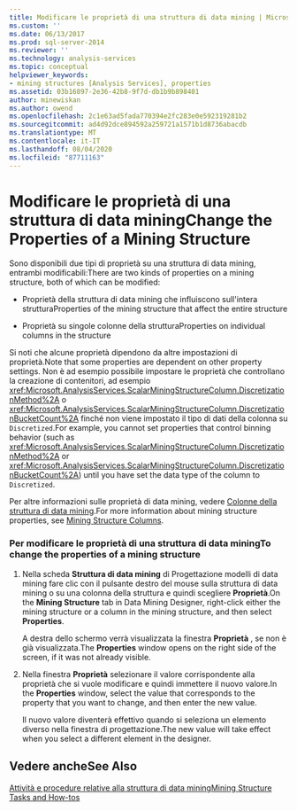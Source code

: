 ```yaml
---
title: Modificare le proprietà di una struttura di data mining | Microsoft Docs
ms.custom: ''
ms.date: 06/13/2017
ms.prod: sql-server-2014
ms.reviewer: ''
ms.technology: analysis-services
ms.topic: conceptual
helpviewer_keywords:
- mining structures [Analysis Services], properties
ms.assetid: 03b16897-2e36-42b8-9f7d-db1b9b898401
author: minewiskan
ms.author: owend
ms.openlocfilehash: 2c1e63ad5fada770394e2fc283e0e592319281b2
ms.sourcegitcommit: ad4d92dce894592a259721a1571b1d8736abacdb
ms.translationtype: MT
ms.contentlocale: it-IT
ms.lasthandoff: 08/04/2020
ms.locfileid: "87711163"
---
```

# <a name="change-the-properties-of-a-mining-structure"></a><span data-ttu-id="f7c94-102">Modificare le proprietà di una struttura di data mining</span><span class="sxs-lookup"><span data-stu-id="f7c94-102">Change the Properties of a Mining Structure</span></span>
  <span data-ttu-id="f7c94-103">Sono disponibili due tipi di proprietà su una struttura di data mining, entrambi modificabili:</span><span class="sxs-lookup"><span data-stu-id="f7c94-103">There are two kinds of properties on a mining structure, both of which can be modified:</span></span>  
  
-   <span data-ttu-id="f7c94-104">Proprietà della struttura di data mining che influiscono sull'intera struttura</span><span class="sxs-lookup"><span data-stu-id="f7c94-104">Properties of the mining structure that affect the entire structure</span></span>  
  
-   <span data-ttu-id="f7c94-105">Proprietà su singole colonne della struttura</span><span class="sxs-lookup"><span data-stu-id="f7c94-105">Properties on individual columns in the structure</span></span>  
  
 <span data-ttu-id="f7c94-106">Si noti che alcune proprietà dipendono da altre impostazioni di proprietà.</span><span class="sxs-lookup"><span data-stu-id="f7c94-106">Note that some properties are dependent on other property settings.</span></span> <span data-ttu-id="f7c94-107">Non è ad esempio possibile impostare le proprietà che controllano la creazione di contenitori, ad esempio <xref:Microsoft.AnalysisServices.ScalarMiningStructureColumn.DiscretizationMethod%2A> o <xref:Microsoft.AnalysisServices.ScalarMiningStructureColumn.DiscretizationBucketCount%2A> finché non viene impostato il tipo di dati della colonna su `Discretized`.</span><span class="sxs-lookup"><span data-stu-id="f7c94-107">For example, you cannot set properties that control binning behavior (such as <xref:Microsoft.AnalysisServices.ScalarMiningStructureColumn.DiscretizationMethod%2A> or <xref:Microsoft.AnalysisServices.ScalarMiningStructureColumn.DiscretizationBucketCount%2A>) until you have set the data type of the column to `Discretized`.</span></span>  
  
 <span data-ttu-id="f7c94-108">Per altre informazioni sulle proprietà di data mining, vedere [Colonne della struttura di data mining](mining-structure-columns.md).</span><span class="sxs-lookup"><span data-stu-id="f7c94-108">For more information about mining structure properties, see [Mining Structure Columns](mining-structure-columns.md).</span></span>  
  
### <a name="to-change-the-properties-of-a-mining-structure"></a><span data-ttu-id="f7c94-109">Per modificare le proprietà di una struttura di data mining</span><span class="sxs-lookup"><span data-stu-id="f7c94-109">To change the properties of a mining structure</span></span>  
  
1.  <span data-ttu-id="f7c94-110">Nella scheda **Struttura di data mining** di Progettazione modelli di data mining fare clic con il pulsante destro del mouse sulla struttura di data mining o su una colonna della struttura e quindi scegliere **Proprietà**.</span><span class="sxs-lookup"><span data-stu-id="f7c94-110">On the **Mining Structure** tab in Data Mining Designer, right-click either the mining structure or a column in the mining structure, and then select **Properties**.</span></span>  
  
     <span data-ttu-id="f7c94-111">A destra dello schermo verrà visualizzata la finestra **Proprietà** , se non è già visualizzata.</span><span class="sxs-lookup"><span data-stu-id="f7c94-111">The **Properties** window opens on the right side of the screen, if it was not already visible.</span></span>  
  
2.  <span data-ttu-id="f7c94-112">Nella finestra **Proprietà** selezionare il valore corrispondente alla proprietà che si vuole modificare e quindi immettere il nuovo valore.</span><span class="sxs-lookup"><span data-stu-id="f7c94-112">In the **Properties** window, select the value that corresponds to the property that you want to change, and then enter the new value.</span></span>  
  
     <span data-ttu-id="f7c94-113">Il nuovo valore diventerà effettivo quando si seleziona un elemento diverso nella finestra di progettazione.</span><span class="sxs-lookup"><span data-stu-id="f7c94-113">The new value will take effect when you select a different element in the designer.</span></span>  
  
## <a name="see-also"></a><span data-ttu-id="f7c94-114">Vedere anche</span><span class="sxs-lookup"><span data-stu-id="f7c94-114">See Also</span></span>  
 [<span data-ttu-id="f7c94-115">Attività e procedure relative alla struttura di data mining</span><span class="sxs-lookup"><span data-stu-id="f7c94-115">Mining Structure Tasks and How-tos</span></span>](mining-structure-tasks-and-how-tos.md)  
  
  
